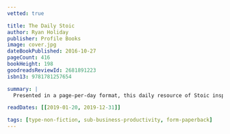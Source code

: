 ```yaml
---
vetted: true

title: The Daily Stoic
author: Ryan Holiday
publisher: Profile Books
image: cover.jpg
dateBookPublished: 2016-10-27
pageCount: 416
bookHeight: 198
goodreadsReviewId: 2681891223
isbn13: 9781781257654

summary: |
  Presented in a page-per-day format, this daily resource of Stoic inspiration combines new translations of Seneca, Epictetus, Zeno by Stephen Hanselman with calls to further reflection, and action, by Ryan Holiday. Arranged topically following the same three movements (Perception, Action, Will) that Holiday used in The Obstacle is the Way, this guide features twelve principles for overcoming obstacles and achieving greater satisfaction. Aimed at the high-octane, action-oriented, doers of our wired world, this book is intended to open to them a new daily ritual and a new orientation that will bring balanced action, insight, effectiveness, and serenity.

readDates: [[2019-01-20, 2019-12-31]]

tags: [type-non-fiction, sub-business-productivity, form-paperback]
---
```

